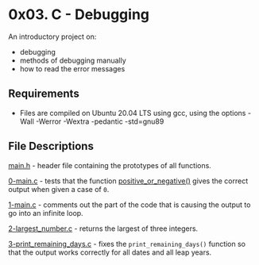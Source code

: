 # 0x03. C - Debugging
An introductory project on:

- debugging
- methods of debugging manually
- how to read the error messages
## Requirements
- Files are compiled on Ubuntu 20.04 LTS using gcc, using the options -Wall -Werror -Wextra -pedantic -std=gnu89
## File Descriptions
[main.h](https://github.com/Gbeminiyi-S/alx-low_level_programming/blob/main/0x03-debugging/main.h) - header file containing the prototypes of all functions.

[0-main.c](https://github.com/Gbeminiyi-S/alx-low_level_programming/blob/main/0x03-debugging/0-main.c) - tests that the function [positive_or_negative()](https://github.com/Gbeminiyi-S/alx-low_level_programming/blob/main/0x01-variables_if_else_while/0-positive_or_negative.c) gives the correct output when given a case of `0`.

[1-main.c](https://github.com/Gbeminiyi-S/alx-low_level_programming/blob/main/0x03-debugging/1-main.c) - comments out the part of the code that is causing the output to go into an infinite loop.

[2-largest_number.c](https://github.com/Gbeminiyi-S/alx-low_level_programming/blob/main/0x03-debugging/2-largest_number.c) - returns the largest of three integers.

[3-print_remaining_days.c](https://github.com/Gbeminiyi-S/alx-low_level_programming/blob/main/0x03-debugging/3-print_remaining_days.c) - fixes the `print_remaining_days()` function so that the output works correctly for all dates and all leap years.
